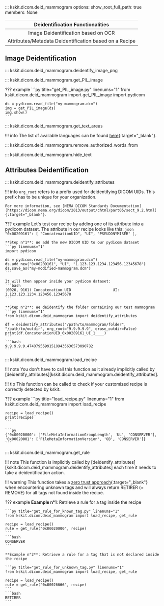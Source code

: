 ::: kskit.dicom.deid_mammogram
    options:
        show_root_full_path: true
        members: None

|          **Deidentification Functionalities**          |
|:------------------------------------------------------:|
|           Image Deidentification based on OCR          |
| Attributes/Metadata Deidentification based on a Recipe |

## Image Deidentification

::: kskit.dicom.deid_mammogram.deidentify_image_png

::: kskit.dicom.deid_mammogram.get_PIL_image

??? example
    ```py title="get_PIL_image.py" linenums="1"
    from kskit.dicom.deid_mammogram import get_PIL_image
    import pydicom

    ds = pydicom.read_file("my-mammogram.dcm")
    img = get_PIL_image(ds)
    img.show()
    ```

::: kskit.dicom.deid_mammogram.get_text_areas

!!! info
    The list of available languages can be found [here](https://www.jaided.ai/easyocr/){:target="_blank"}.

::: kskit.dicom.deid_mammogram.remove_authorized_words_from

::: kskit.dicom.deid_mammogram.hide_text

## Attributes Deidentification

::: kskit.dicom.deid_mammogram.deidentify_attributes

!!! info
    `org_root` refers to a prefix used for deidentifying DICOM UIDs. 
    This prefix has to be unique for your organization.
    
    For more information, see [NEMA DICOM Standards Documentation](https://dicom.nema.org/dicom/2013/output/chtml/part05/sect_9.2.html){:target="_blank"}.

??? example
    Let's test our recipe by adding one of its attribute into a pydicom dataset.
    The attribute in our recipe looks like this:
    ```json
    "0x00209161": [
        "ConcatenationUID",
        "UI",
        "PSEUDONYMISER"
    ],
    ``` 

    **Step n°1**: We add the new DICOM UID to our pydicom dataset
    ```py linenums="1"
    import pydicom

    ds = pydicom.read_file("my-mammogram.dcm")
    ds.add_new("0x00209161", "UI", "1.123.123.1234.123456.12345678")
    ds.save_as("my-modified-mammogram.dcm")
    ``` 
    
    It will then appear inside your pydicom dataset:
    ```bash
    (0020, 9161) Concatenation UID                   UI: 1.123.123.1234.123456.12345678
    ```

    **Step n°2**: We deidentify the folder containing our test mammogram
    ```py linenums="1"
    from kskit.dicom.deid_mammogram import deidentify_attributes

    df = deidentify_attributes("/path/to/mammogram/folder", "/path/to/outdir", org_root="9.9.9.9.9", erase_outdir=False)
    print(df.ConcatenationUID_0x00209161_UI_1____)
    ```
    ```bash
    9.9.9.9.9.474079559915109435636573090782
    ```

::: kskit.dicom.deid_mammogram.load_recipe

!!! note
    You don't have to call this function as it already implicitly called by [deidentify_attributes][kskit.dicom.deid_mammogram.deidentify_attributes].

!!! tip
    This function can be called to check if your customized recipe is correctly
    detected by kskit.

??? example
    ```py title="load_recipe.py" linenums="1"
    from kskit.dicom.deid_mammogram import load_recipe

    recipe = load_recipe()
    print(recipe)
    ```

    ```py
    {'0x00020000': ['FileMetaInformationGroupLength', 'UL', 'CONSERVER'], '0x00020001': ['FileMetaInformationVersion', 'OB', 'CONSERVER']}
    ```

::: kskit.dicom.deid_mammogram.get_rule

!!! note
    This function is implicitly called by [deidentify_attributes][kskit.dicom.deid_mammogram.deidentify_attributes] each time
    it needs to take a deidentification action.

!!! warning
    This function takes a [zero trust approach](https://fr.wikipedia.org/wiki/Zero_trust){:target="_blank"} when encountering
    unknown tags and will always return RETIRER (= REMOVE) for all tags not found inside the recipe.

??? example
    **Example n°1**: Retrieve a rule for a tag inside the recipe
    
    ```py title="get_rule_for_known_tag.py" linenums="1"
    from kskit.dicom.deid_mammogram import load_recipe, get_rule

    recipe = load_recipe()
    rule = get_rule("0x00020000", recipe)
    ```
    ```bash
    CONSERVER
    ```

    **Example n°2**: Retrieve a rule for a tag that is not declared inside the recipe
    
    ```py title="get_rule_for_unknown_tag.py" linenums="1"
    from kskit.dicom.deid_mammogram import load_recipe, get_rule

    recipe = load_recipe()
    rule = get_rule("0x00026666", recipe)
    ```
    ```bash
    RETIRER
    ```